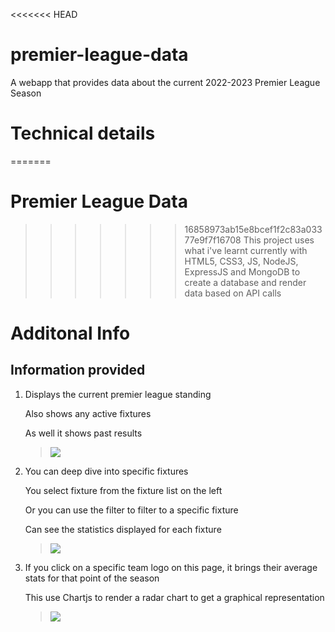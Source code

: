<<<<<<< HEAD
# premier-league-data

A webapp that provides data about the current 2022-2023 Premier League Season

# Technical details

=======
# Premier League Data
>>>>>>> 16858973ab15e8bcef1f2c83a03377e9f7f16708
This project uses what i've learnt currently with HTML5, CSS3, JS, NodeJS, ExpressJS and MongoDB to create a database and render data based on API calls

# Additonal Info

## Information provided

1.  Displays the current premier league standing

    Also shows any active fixtures

    As well it shows past results

    > ![](../../imagesforDB/homepage.png)

2.  You can deep dive into specific fixtures

    You select fixture from the fixture list on the left

    Or you can use the filter to filter to a specific fixture

    Can see the statistics displayed for each fixture

    > ![](../../imagesforDB/fixtures.png)

3.  If you click on a specific team logo on this page, it brings their average stats for that point of the season

    This use Chartjs to render a radar chart to get a graphical representation

    > ![](../../imagesforDB/avgstats.png)

